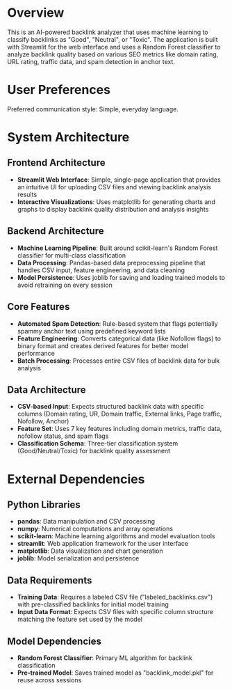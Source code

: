 # Overview

This is an AI-powered backlink analyzer that uses machine learning to classify backlinks as "Good", "Neutral", or "Toxic". The application is built with Streamlit for the web interface and uses a Random Forest classifier to analyze backlink quality based on various SEO metrics like domain rating, URL rating, traffic data, and spam detection in anchor text.

# User Preferences

Preferred communication style: Simple, everyday language.

# System Architecture

## Frontend Architecture
- **Streamlit Web Interface**: Simple, single-page application that provides an intuitive UI for uploading CSV files and viewing backlink analysis results
- **Interactive Visualizations**: Uses matplotlib for generating charts and graphs to display backlink quality distribution and analysis insights

## Backend Architecture
- **Machine Learning Pipeline**: Built around scikit-learn's Random Forest classifier for multi-class classification
- **Data Processing**: Pandas-based data preprocessing pipeline that handles CSV input, feature engineering, and data cleaning
- **Model Persistence**: Uses joblib for saving and loading trained models to avoid retraining on every session

## Core Features
- **Automated Spam Detection**: Rule-based system that flags potentially spammy anchor text using predefined keyword lists
- **Feature Engineering**: Converts categorical data (like Nofollow flags) to binary format and creates derived features for better model performance
- **Batch Processing**: Processes entire CSV files of backlink data for bulk analysis

## Data Architecture
- **CSV-based Input**: Expects structured backlink data with specific columns (Domain rating, UR, Domain traffic, External links, Page traffic, Nofollow, Anchor)
- **Feature Set**: Uses 7 key features including domain metrics, traffic data, nofollow status, and spam flags
- **Classification Schema**: Three-tier classification system (Good/Neutral/Toxic) for backlink quality assessment

# External Dependencies

## Python Libraries
- **pandas**: Data manipulation and CSV processing
- **numpy**: Numerical computations and array operations
- **scikit-learn**: Machine learning algorithms and model evaluation tools
- **streamlit**: Web application framework for the user interface
- **matplotlib**: Data visualization and chart generation
- **joblib**: Model serialization and persistence

## Data Requirements
- **Training Data**: Requires a labeled CSV file ("labeled_backlinks.csv") with pre-classified backlinks for initial model training
- **Input Data Format**: Expects CSV files with specific column structure matching the feature set used by the model

## Model Dependencies
- **Random Forest Classifier**: Primary ML algorithm for backlink classification
- **Pre-trained Model**: Saves trained model as "backlink_model.pkl" for reuse across sessions